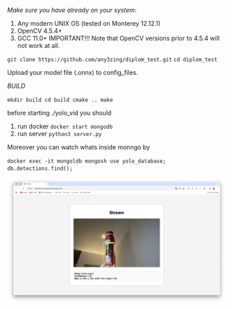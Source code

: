 *Make sure you have already on your system*:

1. Any modern UNIX OS (tested on Monterey 12.12.1)
2. OpenCV 4.5.4+
3. GCC 11.0+
IMPORTANT!!! Note that OpenCV versions prior to 4.5.4 will not work at all.

`git clone https://github.com/any3zing/diplom_test.git`
`cd diplom_test`

Upload your model file (.onnx) to config_files.

*BUILD*

`mkdir build
cd build
cmake ..
make`

before starting ./yolo_vid
you should 
1) run docker
`docker start mongodb`
3) run server 
`python3 server.py`


Moreover you can watch whats inside monngo by

`docker exec -it mongoldb mongosh
use yolo_database; 
db.detections.find();`

![alt text](https://github.com/any3zing/diplom_test/blob/12112e21796cb8119584f374f2a87ddbc895ae48/result.png)
